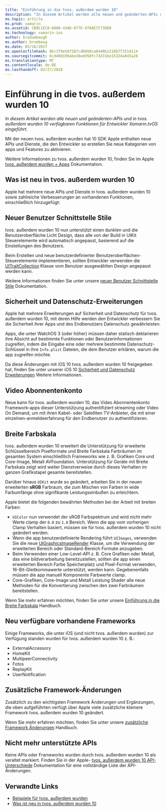 ```yaml
---
title: "Einführung in die tvos. außerdem wurden 10"
description: "In diesem Artikel werden alle neuen und geänderten-APIs und in tvos. außerdem wurden 10 verfügbaren Funktionen für Entwickler Xamarin.tvOS eingeführt."
ms.topic: article
ms.prod: xamarin
ms.assetid: CB9C1EC8-6008-43AD-977E-976AE7C73DD8
ms.technology: xamarin-ios
author: bradumbaugh
ms.author: brumbaug
ms.date: 03/16/2017
ms.openlocfilehash: 8bc379e507287cd609dca8440b1210b7f1514114
ms.sourcegitcommit: 6cd40d190abe38edd50fc74331be15324a845a28
ms.translationtype: MT
ms.contentlocale: de-DE
ms.lasthandoff: 02/27/2018
---
```

# <a name="introduction-to-tvos-10"></a>Einführung in die tvos. außerdem wurden 10

_In diesem Artikel werden alle neuen und geänderten-APIs und in tvos. außerdem wurden 10 verfügbaren Funktionen für Entwickler Xamarin.tvOS eingeführt._

Mit der neuen tvos. außerdem wurden hat 10 SDK Apple enthalten neue APIs und Dienste, die den Entwickler so erstellen Sie neue Kategorien von apps und Features zu aktivieren. 

Weitere Informationen zu tvos. außerdem wurden 10, finden Sie im Apple [tvos. außerdem wurden + Apps](https://developer.apple.com/tvos/) Dokumentation.

## <a name="whats-new-in-tvos-10"></a>Was ist neu in tvos. außerdem wurden 10

Apple hat mehrere neue APIs und Dienste in tvos. außerdem wurden 10 sowie zahlreiche Verbesserungen an vorhandenen Funktionen, einschließlich hinzugefügt:

## <a name="new-user-interface-styles"></a>Neuer Benutzer Schnittstelle Stile

tvos. außerdem wurden 10 nun unterstützt einen dunklen und die Benutzeroberfläche Licht Design, dass alle von der Build in UIKit Steuerelemente wird automatisch angepasst, basierend auf die Einstellungen des Benutzers.

Beim Erstellen und neue benutzerdefinierter Benutzeroberflächen-Steuerelemente implementieren, sollten Entwickler verwenden die [UITraitCollection](https://developer.apple.com/reference/uikit/uitraitcollection) Klasse vom Benutzer ausgewählten Design angepasst werden kann.

Weitere Informationen finden Sie unter unsere [neuer Benutzer Schnittstelle Stile](~/ios/tvos/platform/user-interface-styles.md) Dokumentation.

## <a name="security-and-privacy-enhancements"></a>Sicherheit und Datenschutz-Erweiterungen

Apple hat mehrere Erweiterungen auf Sicherheit und Datenschutz für tvos. außerdem wurden 10, mit deren Hilfe werden den Entwickler verbessern Sie die Sicherheit ihrer Apps und des Endbenutzers Datenschutz gewährleisten.

Apps, die unter WatchOS 3 (oder höher) müssen daher statisch deklarieren ihre Absicht auf bestimmte Funktionen oder Benutzerinformationen zugreifen, indem die Eingabe eine oder mehrere bestimmte Datenschutz-Schlüssel in ihre `Info.plist` Dateien, die dem Benutzer erklären, warum die app zugreifen möchte.

Da diese Änderungen mit iOS 10 tvos. außerdem wurden 10 freigegeben hat, finden Sie unter unserer iOS 10 [Sicherheit und Datenschutz Erweiterungen](~/ios/app-fundamentals/security-privacy.md) Weitere Informationen.

## <a name="video-subscriber-account"></a>Video Abonnentenkonto

Neue kann für tvos. außerdem wurden 10, das Video Abonnentenkonto Framework-apps dieser Unterstützung authentifiziert streaming oder Video On Demand, um mit ihren Kabel- oder Satelliten TV-Anbieter, die mit einer einzelnen-anmeldeerfahrung für den Endbenutzer zu authentifizieren.

<!--To find out more, please see our [Video Subscriber Account](~/ios/platform-features/introduction-to-ios10/video-subscriber-account/) guide.-->

## <a name="wide-color"></a>Breite Farbskala

tvos. außerdem wurden 10 erweitert die Unterstützung für erweiterte Schlüsselbereich Pixelformate und Breite Farbskala Farbräumen im gesamten System einschließlich Frameworks wie z. B. Grafiken Core und Core-Image, Metall AVFoundation. Unterstützung für Geräte mit Breite Farbskala zeigt wird weiter Dienstverweise durch dieses Verhalten im ganzen Grafikstapel gesamte bereitstellen.

Darüber hinaus `UIKit` wurde so geändert, arbeiten Sie in der neuen erweiterten **sRGB** Farbraum, die zum Mischen von Farben in wide Farbumfänge ohne signifikante Leistungseinbußen zu erleichtern.

Apple bietet die folgenden bewährten Methoden bei der Arbeit mit breiten Farben:

 - `UIColor` nun verwendet der sRGB Farbspektrum und wird nicht mehr Werte clamp der `0.0` zu `1.0` Bereich. Wenn die app vom vorherigen Clamp Verhalten basiert, müssen sie für tvos. außerdem wurden 10 nicht geändert werden.
 - Wenn die app benutzerdefinierte Rendering führt `UIImages`, verwenden Sie die neue [UIGraphicsImageRender](https://developer.apple.com/reference/uikit/uigraphicsimagerenderer) Klasse, um die Verwendung der erweiterten Bereich oder Standard-Bereich Formate anzugeben.
 - Beim Verwenden einer Low-Level-API z. B. Core Grafiken oder Metall, das eine bildverarbeitung bereitzustellen, sollten die app einen erweiterten Bereich Farbe Speicherplatz und Pixel-Format verwenden, 16-Bit-Gleitkommawerte unterstützt, werden kann. Gegebenenfalls müssen die app manuell Komponente Farbwerte clamp.
 - Core-Grafiken, Core-Image und Metall Leistung Shader alle neue Methoden für die Konvertierung zwischen den zwei Farbräumen bereitstellen.

Wenn Sie mehr erfahren möchten, finden Sie unter unsere [Einführung in die Breite Farbskala](~/ios/platform/wide-color.md) Handbuch.

## <a name="newly-available-existing-frameworks"></a>Neu verfügbare vorhandene Frameworks

Einige Frameworks, die unter iOS (und nicht tvos. außerdem wurden) zur Verfügung standen wurden für tvos. außerdem wurden 10 z. B.:

 - ExternalAccessory
 - HomeKit
 - MultipeerConnectivity
 - Fotos
 - ReplayKit
 - UserNotification

## <a name="additional-framework-changes"></a>Zusätzliche Framework-Änderungen

Zusätzlich zu den wichtigsten Framework Änderungen und Ergänzungen, die oben aufgeführten verfügt über Apple viele zusätzliche kleinere Framework tvos. außerdem wurden 10 geändert.

Wenn Sie mehr erfahren möchten, finden Sie unter unsere [zusätzliche Framework Änderungen](~/ios/tvos/platform/introduction-to-tvos10/additional-framework-changes.md) Handbuch.

## <a name="deprecated-apis"></a>Nicht mehr unterstützte APIs

Keine APIs oder Frameworks wurden durch tvos. außerdem wurden 10 als veraltet markiert. Finden Sie in der Apple- [tvos. außerdem wurden 10 API-Unterschiede](https://developer.apple.com/library/prerelease/content/releasenotes/General/tvOS10APIDiffs/index.html) Dokumentation für eine vollständige Liste der API-Änderungen.



## <a name="related-links"></a>Verwandte Links

- [Beispiele für tvos. außerdem wurden](https://developer.xamarin.com/samples/tvos/all/)
- [Was ist neu in tvos. außerdem wurden 10](https://developer.apple.com/library/prerelease/content/releasenotes/General/WhatsNewinTVOS/Articles/tvOS10.html#//apple_ref/doc/uid/TP40017259-SW1)
